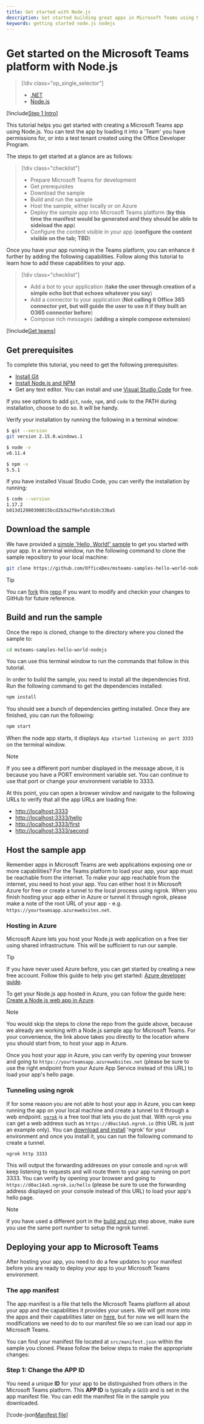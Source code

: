```yaml
---
title: Get started with Node.js
description: Get started building great apps in Microsoft Teams using Node.js
keywords: getting started node.js nodejs
---
```

# Get started on the Microsoft Teams platform with Node.js

> [!div class="op_single_selector"]
> - [.NET](~/get-started/get-started-dotnet)
> - [Node.js](~/get-started/get-started-nodejs)

[!include[Step 1 Intro](~/includes/get-started/step1-intro.md)]

This tutorial helps you get started with creating a Microsoft Teams app using Node.js. You can test the app by loading it into a 'Team' you have permissions for, or into a test tenant created using the Office Developer Program.

The steps to get started at a glance are as follows:

> [!div class="checklist"]
> * Prepare Microsoft Teams for development
> * Get prerequisites
> * Download the sample
> * Build and run the sample
> * Host the sample, either locally or on Azure
> * Deploy the sample app into Microsoft Teams platform (**by this time the manifest would be generated and they should be able to sideload the app**)
> * Configure the content visible in your app (**configure the content visible on the tab; TBD**)

Once you have your app running in the Teams platform, you can enhance it further by adding the following capabilities. Follow along this tutorial to learn how to add these capabilities to your app.

> [!div class="checklist"]
> * Add a bot to your application (**take the user through creation of a simple echo bot that echoes whatever you say**)
> * Add a connector to your application (**Not calling it Office 365 connector yet, but will guide the user to use it if they built an O365 connector before**)
> * Compose rich messages (**adding a simple compose extension**)

[!include[Get teams](~/includes/get-started/step1-prepare-for-dev.md)]

## Get prerequisites

To complete this tutorial, you need to get the following prerequisites:

* [Install Git](https://git-scm.com/downloads)
* [Install Node.js and NPM](https://nodejs.org/)
* Get any text editor. You can install and use [Visual Studio Code](https://code.visualstudio.com/download) for free.

If you see options to add `git`, `node`, `npm`, and `code` to the PATH during installation, choose to do so. It will be handy.

Verify your installation by running the following in a terminal window:

```bash
$ git --version
git version 2.15.0.windows.1

$ node -v
v6.11.4

$ npm -v
5.5.1
```

If you have installed Visual Studio Code, you can verify the installation by running:

```bash
$ code --version
1.17.2
b813d12980308015bcd2b3a2f6efa5c810c33ba5
```

## Download the sample

We have provided a [simple 'Hello, World!' sample](https://github.com/OfficeDev/msteams-samples-hello-world-nodejs) to get you started with your app. In a terminal window, run the following command to clone the sample repository to your local machine:

```bash
git clone https://github.com/OfficeDev/msteams-samples-hello-world-nodejs
```

> [!TIP]
> You can [fork](https://help.github.com/articles/fork-a-repo/) this [repo](https://github.com/OfficeDev/msteams-samples-hello-world-nodejs) if you want to modify and checkin your changes to GitHub for future reference.

## Build and run the sample

Once the repo is cloned, change to the directory where you cloned the sample to:

```bash
cd msteams-samples-hello-world-nodejs
```

You can use this terminal window to run the commands that follow in this tutorial.

In order to build the sample, you need to install all the dependencies first. Run the following command to get the dependencies installed:

```bash
npm install
```

You should see a bunch of dependencies getting installed. Once they are finished, you can run the following:

```bash
npm start
```

When the node app starts, it displays `App started listening on port 3333` on the terminal window.

> [!NOTE]
> If you see a different port number displayed in the message above, it is because you have a PORT environment variable set. You can continue to use that port or
> change your environment variable to 3333.

At this point, you can open a browser window and navigate to the following URLs to verify that all the app URLs are loading fine:

* [http://localhost:3333](http://localhost:3333)
* [http://localhost:3333/hello](http://localhost:3333/hello)
* [http://localhost:3333/first](http://localhost:3333/first)
* [http://localhost:3333/second](http://localhost:3333/second)

## Host the sample app

Remember apps in Microsoft Teams are web applications exposing one or more capabilities? For the Teams platform to load your app, your app must be reachable from the internet. To make your app reachable from the internet, you need to host your app. You can either host it in Microsoft Azure for free or create a tunnel to the local process using ngrok. When you finish hosting your app either in Azure or tunnel it through ngrok, please make a note of the root URL of your app - e.g. `https://yourteamsapp.azurewebsites.net`.

### Hosting in Azure

Microsoft Azure lets you host your Node.js web application on a free tier using shared infrastructure. This will be sufficient to run our sample.

> [!TIP]
> If you have never used Azure before, you can get started by creating a new free account.
> Follow this guide to help you get started: [Azure developer guide](https://docs.microsoft.com/en-us/azure/guides/developer/azure-developer-guide?toc=/microsoftteams/platform/toc.json&bc=/microsoftteams/platform/breadcrumb/toc.json#understanding-accounts-subscriptions-and-billing).

To get your Node.js app hosted in Azure, you can follow the guide here: [Create a Node.js web app in Azure](/azure/app-service/app-service-web-get-started-nodejs?toc=/microsoftteams/platform/toc.json&bc=/microsoftteams/platform/breadcrumb/toc.json#launch-azure-cloud-shell).

> [!NOTE]
> You would skip the steps to clone the repo from the guide above, because we already are working with a Node.js sample app for Microsoft Teams.
> For your convenience, the link above takes you directly to the location where you should start from, to host your app in Azure.

Once you host your app in Azure, you can verify by opening your browser and going to `https://yourteamsapp.azurewebsites.net` (please be sure to use the right endpoint from your Azure App Service instead of this URL) to load your app's hello page.

### Tunneling using ngrok

If for some reason you are not able to host your app in Azure, you can keep running the app on your local machine and create a tunnel to it through a web endpoint. [`ngrok`](https://ngrok.com) is a free tool that lets you do just that. With `ngrok` you can get a web address such as `https://d0ac14a5.ngrok.io` (this URL is just an example only). You can [download and install](https://ngrok.com/download) 'ngrok' for your environment and once you install it, you can run the following command to create a tunnel.

```bash
ngrok http 3333
```

This will output the forwarding addresses on your console and `ngrok` will keep listening to requests and will route them to your app running on port 3333. You can verify by opening your browser and going to `https://d0ac14a5.ngrok.io/hello` (please be sure to use the forwarding address displayed on your console instead of this URL) to load your app's hello page.

> [!NOTE]
> If you have used a different port in the [build and run](#build-and-run-the-sample) step above, make sure you use the same port number to setup the ngrok tunnel.

## Deploying your app to Microsoft Teams

After hosting your app, you need to do a few updates to your manifest before you are ready to deploy your app to your Microsoft Teams environment.

### The app manifest

The app manifest is a file that tells the Microsoft Teams platform all about your app and the capabilities it provides your users. We will get more into the apps and their capabilities later on [here](~/concepts/apps/apps-overview), but for now we will learn the modifications we need to do to our manifest file so we can load our app in Microsoft Teams.

You can find your manifest file located at `src/manifest.json` within the sample you cloned. Please follow the below steps to make the appropriate changes:

### Step 1: Change the APP ID

You need a unique **ID** for your app to be distinguished from others in the Microsoft Teams platform. This **APP ID** is typically a `GUID` and is set in the app manifest file. You can edit the manifest file in the sample you downloaded.

[!code-json[Manifest file](~/msteams-samples-hello-world-nodejs/src/manifest.json#L3-L12)]

<!--
> [!div class="nextstepaction"]
> [Move to the next step](get-started-step2)
-->